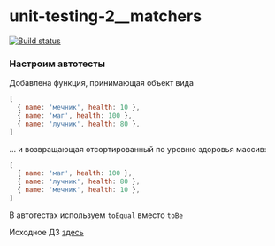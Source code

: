 # unit-testing-2__matchers

[![Build status](https://ci.appveyor.com/api/projects/status/5hnip0khbtrnnura?svg=true)](https://ci.appveyor.com/project/KoensBerg/unit-testing-2-matchers)

### Настроим автотесты

Добавлена функция, принимающая объект вида
```javascript
[
  { name: 'мечник', health: 10 },
  { name: 'маг', health: 100 },
  { name: 'лучник', health: 80 },
]
```
... и возвращающая отсортированный по уровню здоровья массив:
```javascript
[
  { name: 'маг', health: 100 },
  { name: 'лучник', health: 80 },
  { name: 'мечник', health: 10 },
]
```

В автотестах используем `toEqual` вместо `toBe`

Исходное ДЗ [здесь](https://github.com/KoensBerg/ajs-homeworks/tree/ajs8/test-ci)
